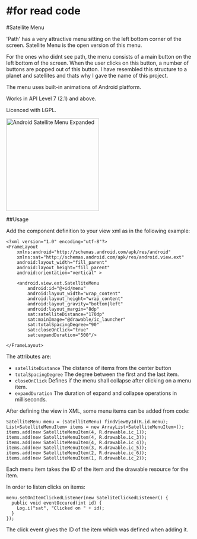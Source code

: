 #for read code
=======================

#Satellite Menu

'Path' has a very attractive menu sitting on the left bottom corner of the screen. Satellite Menu is the open version of this menu. 

For the ones who didnt see path, the menu consists of a main button on the left bottom of the screen. When the user clicks on this button, a number of buttons are popped out of this button. I have resembled this structure to a planet and satellites and thats why I gave the name of this project. 

The menu uses built-in animations of Android platform. 

Works in API Level 7 (2.1) and above.

Licenced with LGPL. 

<img src="http://i.imgur.com/0Igkktd.png" height="250px" title="Android Satellite Menu Expanded"/>

##Usage

Add the component definition to your view xml as in the following example:


    <?xml version="1.0" encoding="utf-8"?>
    <FrameLayout 
        xmlns:android="http://schemas.android.com/apk/res/android"
        xmlns:sat="http://schemas.android.com/apk/res/android.view.ext"
        android:layout_width="fill_parent"
        android:layout_height="fill_parent"
        android:orientation="vertical" >

        <android.view.ext.SatelliteMenu
            android:id="@+id/menu"
            android:layout_width="wrap_content"
            android:layout_height="wrap_content"
            android:layout_gravity="bottom|left" 
            android:layout_margin="8dp"
            sat:satelliteDistance="170dp"
            sat:mainImage="@drawable/ic_launcher"
            sat:totalSpacingDegree="90"
            sat:closeOnClick="true"
            sat:expandDuration="500"/>
    
    </FrameLayout>

The attributes are:

* `satelliteDistance` The distance of items from the center button
* `totalSpacingDegree` The degree between the first and the last item.
* `closeOnClick` Defines if the menu shall collapse after clicking on a menu item.
* `expandDuration` The duration of expand and collapse operations in milliseconds.

After defining the view in XML, some menu items can be added from code:


    SatelliteMenu menu = (SatelliteMenu) findViewById(R.id.menu);
    List<SatelliteMenuItem> items = new ArrayList<SatelliteMenuItem>();
    items.add(new SatelliteMenuItem(4, R.drawable.ic_1));
    items.add(new SatelliteMenuItem(4, R.drawable.ic_3));
    items.add(new SatelliteMenuItem(4, R.drawable.ic_4));
    items.add(new SatelliteMenuItem(3, R.drawable.ic_5));
    items.add(new SatelliteMenuItem(2, R.drawable.ic_6));
    items.add(new SatelliteMenuItem(1, R.drawable.ic_2));

Each menu item takes the ID of the item and the drawable resource for the item. 

In order to listen clicks on items:

    menu.setOnItemClickedListener(new SateliteClickedListener() {
      public void eventOccured(int id) {
        Log.i("sat", "Clicked on " + id);
      }
    });

The click event gives the ID of the item which was defined when adding it. 

